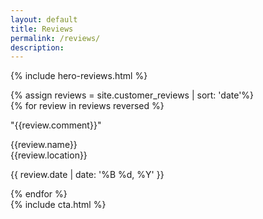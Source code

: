 ```yaml
---
layout: default
title: Reviews
permalink: /reviews/
description: 
---
```


{% include hero-reviews.html %}
<div class="spacer-60"></div>
{% assign reviews = site.customer_reviews | sort: 'date'%}
<div class="outer">
    <div class="inner">
        <div id="reviews-wall">
            {% for review in reviews reversed %}
            <div class="box box-review half-with-gutter {% cycle 'odd', 'even' %}">
                <p>"{{review.comment}}"</p>
                <div class="expand">
                    <div class="person">
                    <p>{{review.name}}<br>{{review.location}}</p>
                    </div>
                    <div class="rating">
                        <div class="stars stars-{{review.stars}}"></div>
                        <p>{{ review.date | date: '%B %d, %Y' }}</p>
                    </div>
                </div>
            </div>
            {% endfor %}
        </div>
    </div>       
</div>
<div class="spacer-80"></div>
{% include cta.html %}
